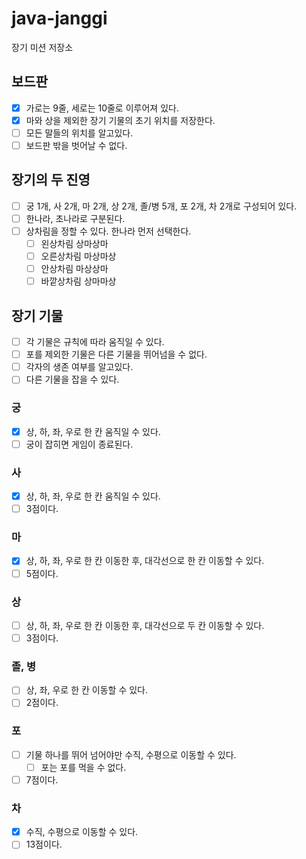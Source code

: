 # java-janggi

장기 미션 저장소

## 보드판

- [x] 가로는 9줄, 세로는 10줄로 이루어져 있다.
- [x] 마와 상을 제외한 장기 기물의 초기 위치를 저장한다.
- [ ] 모든 말들의 위치를 알고있다.
- [ ] 보드판 밖을 벗어날 수 없다.

## 장기의 두 진영

- [ ] 궁 1개, 사 2개, 마 2개, 상 2개, 졸/병 5개, 포 2개, 차 2개로 구성되어 있다.
- [ ] 한나라, 초나라로 구분된다.
- [ ] 상차림을 정할 수 있다. 한나라 먼저 선택한다.
    - [ ] 왼상차림 상마상마
    - [ ] 오른상차림 마상마상
    - [ ] 안상차림 마상상마
    - [ ] 바깥상차림 상마마상

## 장기 기물

- [ ] 각 기물은 규칙에 따라 움직일 수 있다.
- [ ] 포를 제외한 기물은 다른 기물을 뛰어넘을 수 없다.
- [ ] 각자의 생존 여부를 알고있다.
- [ ] 다른 기물을 잡을 수 있다.

### 궁

- [x] 상, 하, 좌, 우로 한 칸 움직일 수 있다.
- [ ] 궁이 잡히면 게임이 종료된다.

### 사

- [x] 상, 하, 좌, 우로 한 칸 움직일 수 있다.
- [ ] 3점이다.

### 마

- [x] 상, 하, 좌, 우로 한 칸 이동한 후, 대각선으로 한 칸 이동할 수 있다.
- [ ] 5점이다.

### 상

- [ ] 상, 하, 좌, 우로 한 칸 이동한 후, 대각선으로 두 칸 이동할 수 있다.
- [ ] 3점이다.

### 졸, 병

- [ ] 상, 좌, 우로 한 칸 이동할 수 있다.
- [ ] 2점이다.

### 포

- [ ] 기물 하나를 뛰어 넘어야만 수직, 수평으로 이동할 수 있다.
    - [ ] 포는 포를 먹을 수 없다.
- [ ] 7점이다.

### 차

- [x] 수직, 수평으로 이동할 수 있다.
- [ ] 13점이다.
